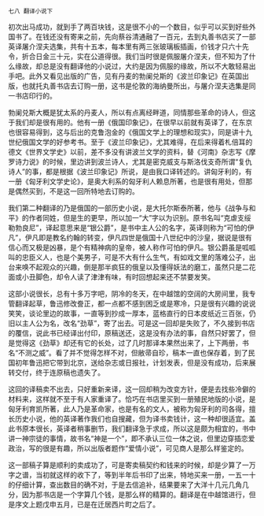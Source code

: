     七八 翻译小说下 

   初次出马成功，就到手了两百块钱，这是很不小的一个数目，似乎可以买到好些外国书了。在钱还没有寄来之前，先向蔡谷清通融了一百元，去到丸善书店买了一部英译屠介涅夫选集，共有十五本，每本里有两三张玻璃板插画，价钱才只六十先令，折合日金三十元，实在公道得很。我们当时很是佩服屠介涅夫，但不知为了什么缘故，却总是没有翻译他的小说过，大约是因为佩服的缘故，所以不大敢轻易出手吧。此外又看见出版的广告，见有丹麦的勃阑兑斯的《波兰印象记》在英国出版，也就托丸善书店去订购一册，这书是伦敦的海纳曼所出，与屠介涅夫选集是同一书店印行的。

   勃阑兑斯大概是犹太系的丹麦人，所以有点离经畔道，同情那些革命的诗人，但这于我们却是很有用的。他有一册《俄国印象记》，在很早以前就有英译了，在东京也很容易得到，这与后出的克鲁泡金的《俄国文学上的理想和现实》，同是讲十九世纪俄国文学的好参考书。至于《波兰印象记》，尤其难得，在后来得着札倍耳的德文《世界文学史》以前，差不多没有讲波兰文学的资料，替《河南》杂志写《摩罗诗力说》的时候，里边讲到波兰诗人，尤其是密克威支与斯洛伐支奇所谓“复仇诗人”的事，都是根据《波兰印象记》所说，是由我口译转述的。讲匈牙利的，有一册《匈牙利文学史论》，是奥大利系的匈牙利人赖息所著，也是很有用处，但那是偶然买到，不是这一回所特地去订购的。

   我们第二种翻译的乃是俄国的一部历史小说，是大托尔斯泰所著，他与《战争与和平》的作者同姓，但是生的更早，所以加一“大”字以为识别。原书名叫“克虐支绥勒勃良尼”，译起意思来是“银公爵”，是书中主人公的名字，英译则称为“可怕的伊凡”，伊凡即是教名约翰的转变，伊凡四世是俄国十八世纪中的沙皇，据说是很有信心而又极是凶暴，是个有精神病的皇帝，被人称作可怕的伊凡。银公爵虽是呱呱叫的忠臣义人，也是个美男子，可是不大有什么生气，有如戏文里的落难公子，出台来唤不起观众的兴趣，倒是那半疯狂的俄皇以及懂得妖法的磨工，虽然只是二花面或小丑脚色，却令人读了津津有味，有时回想起来还不禁要发笑。

   这部小说很长，总有十多万字吧，阴冷的冬天，在中越馆的空阔的大房间里，我专管翻译起草，鲁迅修改誊正，都一点都不感到困乏或是寒冷，只是很有兴趣的说说笑笑，谈论里边的故事，一直等到抄成一厚本，蓝格直行的日本皮纸近三百张，仍旧以主人公为名，改名“劲草”，寄了出去。可是这一回却是失败了，不久接到书店的覆信，说此书已经译出付印，原稿送还，这是没有办法的事，自然只好罢了，但是觉得这《劲草》却还有它的长处，过了几时那译本果然出来了，上下两册，书名“不测之威”。看了并不觉得怎样不对，但敝帚自珍，稿本一直也保存着，到了民国初年鲁迅把它带到北京，送给杂志或日报社，计划发表，但是没有成功，后来展转交付，终于连原稿也遗失了。

   这回的译稿卖不出去，只好重新来译，这一回却稍为改变方针，便是去找些冷僻的材料来，这样就不至于有人家重译了。恰巧在书店里买到一册殖民地版的小说，是匈牙利育凯所著，此人乃是革命家，也是有名的文人，被称为匈牙利的司各得，擅长历史小说，他的英译著作我们也自搜藏，但为译书卖钱计，这一种却很适宜。盖此书原本很长，英译者稍事删节，我们翻译急于求成，所以这是颇为相宜的，书中讲一神宗徒的事情，故书名“神是一个”，即不承认三位一体之说，但里边穿插恋爱政治，写的很是有趣，所以出版者题作“爱情小说”，可见商人是那么样鉴定的。

   这一部稿子算是顺利的卖成功了，可是寄卖稿契约和钱来的时候，却是少算了一万字之谱，当初就这样的收下了，等到半年后书印了出来，特地买来一册，一五一十的仔细计算，查出数目的确不对，于是去信追补，结果要来了大洋十几元几角几分，因为那书店是一个字算几个钱，是那么样的精算的。翻译是在中越馆进行，但是序文上题戊申五月，已是在迁居西片町之后了。

